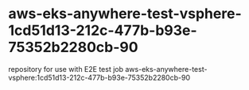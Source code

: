 # aws-eks-anywhere-test-vsphere-1cd51d13-212c-477b-b93e-75352b2280cb-90
repository for use with E2E test job aws-eks-anywhere-test-vsphere:1cd51d13-212c-477b-b93e-75352b2280cb-90
